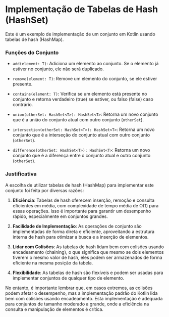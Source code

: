 # Implementação de Tabelas de Hash (HashSet)

Este é um exemplo de implementação de um conjunto em Kotlin usando tabelas de hash (HashMap).

### Funções do Conjunto

- `add(element: T)`: Adiciona um elemento ao conjunto. Se o elemento já estiver no conjunto, ele não será duplicado.

- `remove(element: T)`: Remove um elemento do conjunto, se ele estiver presente.

- `contains(element: T)`: Verifica se um elemento está presente no conjunto e retorna verdadeiro (true) se estiver, ou falso (false) caso contrário.

- `union(otherSet: HashSet<T>): HashSet<T>`: Retorna um novo conjunto que é a união do conjunto atual com outro conjunto (`otherSet`).

- `intersection(otherSet: HashSet<T>): HashSet<T>`: Retorna um novo conjunto que é a interseção do conjunto atual com outro conjunto (`otherSet`).

- `difference(otherSet: HashSet<T>): HashSet<T>`: Retorna um novo conjunto que é a diferença entre o conjunto atual e outro conjunto (`otherSet`).

### Justificativa

A escolha de utilizar tabelas de hash (HashMap) para implementar este conjunto foi feita por diversas razões:

1. **Eficiência**: Tabelas de hash oferecem inserção, remoção e consulta eficientes em média, com complexidade de tempo média de O(1) para essas operações. Isso é importante para garantir um desempenho rápido, especialmente em conjuntos grandes.

2. **Facilidade de Implementação**: As operações de conjunto são implementadas de forma direta e eficiente, aproveitando a estrutura interna de hash para otimizar a busca e a inserção de elementos.

3. **Lidar com Colisões**: As tabelas de hash lidam bem com colisões usando encadeamento (chaining), o que significa que mesmo se dois elementos tiverem o mesmo valor de hash, eles podem ser armazenados de forma eficiente na mesma posição da tabela.

4. **Flexibilidade**: As tabelas de hash são flexíveis e podem ser usadas para implementar conjuntos de qualquer tipo de elemento.

No entanto, é importante lembrar que, em casos extremos, as colisões podem afetar o desempenho, mas a implementação padrão do Kotlin lida bem com colisões usando encadeamento. Esta implementação é adequada para conjuntos de tamanho moderado a grande, onde a eficiência na consulta e manipulação de elementos é crítica.
